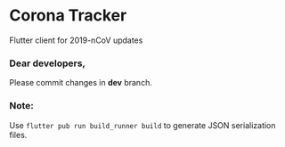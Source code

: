 # Corona Tracker
Flutter client for 2019-nCoV updates

### Dear developers,
Please commit changes in **dev** branch.

### Note:
Use  ```flutter pub run build_runner build``` to generate JSON serialization files. 

